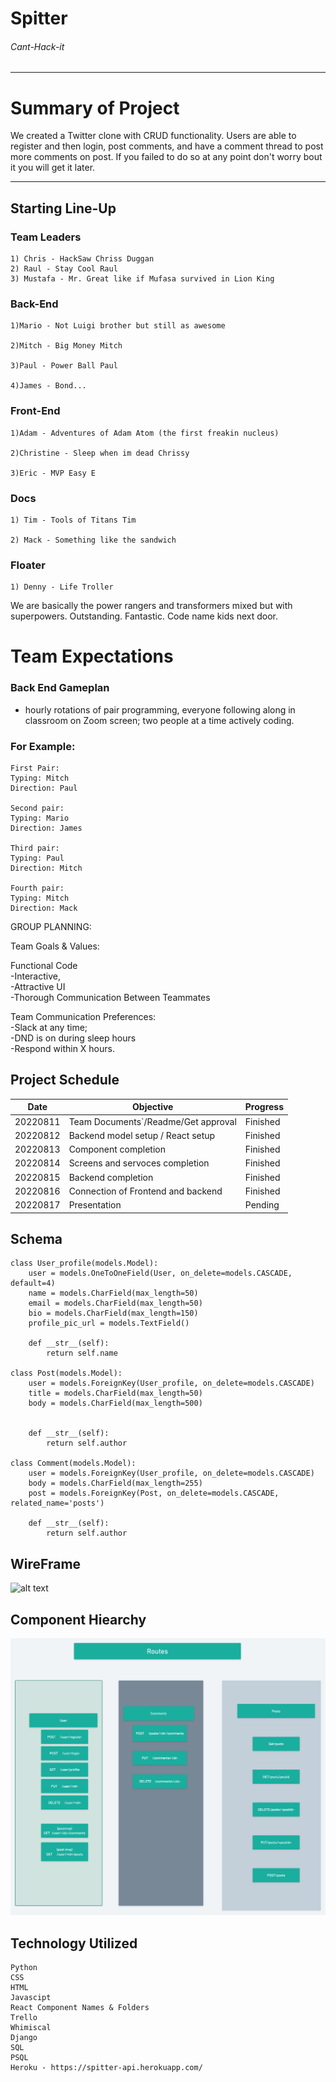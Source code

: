 # Spitter

###### Cant-Hack-it

----------------

# Summary of Project
We created a Twitter clone with CRUD functionality. Users are able to register and then login, post comments, and have a comment thread to post more comments on post. If you failed to do so at any point don't worry bout it you will get it later.

----------------
## Starting Line-Up

### Team Leaders

```
1) Chris - HackSaw Chriss Duggan
2) Raul - Stay Cool Raul
3) Mustafa - Mr. Great like if Mufasa survived in Lion King
```

### Back-End
```
1)Mario - Not Luigi brother but still as awesome

2)Mitch - Big Money Mitch

3)Paul - Power Ball Paul

4)James - Bond...
```
### Front-End
```
1)Adam - Adventures of Adam Atom (the first freakin nucleus)

2)Christine - Sleep when im dead Chrissy

3)Eric - MVP Easy E
```
### Docs
```
1) Tim - Tools of Titans Tim

2) Mack - Something like the sandwich
```
### Floater
```
1) Denny - Life Troller
```
 We are basically the power rangers and transformers mixed but with superpowers. Outstanding. Fantastic. Code name kids next door.



# Team Expectations
### Back End Gameplan
 - hourly rotations of pair programming, everyone following along in classroom on Zoom screen; two people at a time actively coding.

### For Example:
```
First Pair:
Typing: Mitch
Direction: Paul

Second pair:
Typing: Mario
Direction: James

Third pair:
Typing: Paul
Direction: Mitch

Fourth pair:
Typing: Mitch
Direction: Mack
```


GROUP PLANNING:

Team Goals & Values:
   
Functional Code  
-Interactive,  
-Attractive UI  
-Thorough Communication Between Teammates

Team Communication Preferences:  
-Slack at any time;   
-DND is on during sleep hours  
-Respond within X hours.



## Project Schedule
| Date| Objective| Progress|
|-----|----------|---------|
|20220811|Team Documents`/Readme/Get approval|Finished|
|20220812|Backend model setup / React setup  |Finished|
|20220813|  Component completion      |Finished|
|20220814| Screens and servoces completion       |Finished|
|20220815| Backend completion       |Finished|
|20220816|Connection of Frontend and backend|Finished|
|20220817| Presentation       |Pending|


## Schema
```
class User_profile(models.Model):
    user = models.OneToOneField(User, on_delete=models.CASCADE, default=4)
    name = models.CharField(max_length=50)
    email = models.CharField(max_length=50)
    bio = models.CharField(max_length=150)
    profile_pic_url = models.TextField()

    def __str__(self):
        return self.name

class Post(models.Model):
    user = models.ForeignKey(User_profile, on_delete=models.CASCADE)
    title = models.CharField(max_length=50)
    body = models.CharField(max_length=500)


    def __str__(self):
        return self.author

class Comment(models.Model):
    user = models.ForeignKey(User_profile, on_delete=models.CASCADE)
    body = models.CharField(max_length=255)
    post = models.ForeignKey(Post, on_delete=models.CASCADE, related_name='posts')

    def __str__(self):
        return self.author
```

## WireFrame
![alt text](https://github.com/SEI-Axolotls/Twitter-Clone/blob/development/whimsical.png)

## Component Hiearchy
![alt text](https://github.com/SEI-Axolotls/Twitter-Clone/blob/development/Getting%20Started%20Boards%402x(2).png)

## Technology Utilized 
```
Python
CSS
HTML
Javascipt
React Component Names & Folders
Trello
Whimiscal
Django
SQL
PSQL
Heroku - https://spitter-api.herokuapp.com/
```
